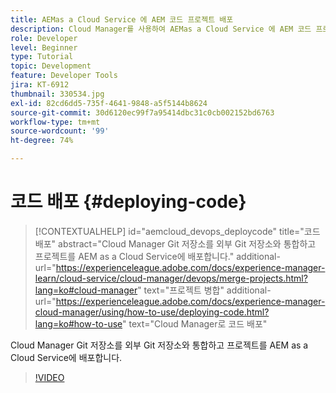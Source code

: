 ```yaml
---
title: AEMas a Cloud Service 에 AEM 코드 프로젝트 배포
description: Cloud Manager를 사용하여 AEMas a Cloud Service 에 AEM 코드 프로젝트 배포를 살펴봅니다.
role: Developer
level: Beginner
type: Tutorial
topic: Development
feature: Developer Tools
jira: KT-6912
thumbnail: 330534.jpg
exl-id: 82cd6dd5-735f-4641-9848-a5f5144b8624
source-git-commit: 30d6120ec99f7a95414dbc31c0cb002152bd6763
workflow-type: tm+mt
source-wordcount: '99'
ht-degree: 74%

---
```


# 코드 배포 {#deploying-code}

>[!CONTEXTUALHELP]
>id="aemcloud_devops_deploycode"
>title="코드 배포"
>abstract="Cloud Manager Git 저장소를 외부 Git 저장소와 통합하고 프로젝트를 AEM as a Cloud Service에 배포합니다."
>additional-url="https://experienceleague.adobe.com/docs/experience-manager-learn/cloud-service/cloud-manager/devops/merge-projects.html?lang=ko#cloud-manager" text="프로젝트 병합"
>additional-url="https://experienceleague.adobe.com/docs/experience-manager-cloud-manager/using/how-to-use/deploying-code.html?lang=ko#how-to-use" text="Cloud Manager로 코드 배포"

Cloud Manager Git 저장소를 외부 Git 저장소와 통합하고 프로젝트를 AEM as a Cloud Service에 배포합니다.

>[!VIDEO](https://video.tv.adobe.com/v/330534?quality=12&learn=on)
